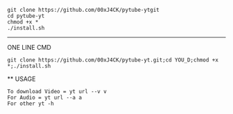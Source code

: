``` 
git clone https://github.com/00xJ4CK/pytube-ytgit
cd pytube-yt
chmod +x *
./install.sh
```
***
ONE LINE CMD 
```
git clone https://github.com/00xJ4CK/pytube-yt.git;cd YOU_D;chmod +x *;./install.sh
```

**
USAGE 
```
To download Video = yt url --v v
For Audio = yt url --a a
For other yt -h
```
